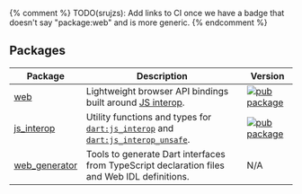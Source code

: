 {% comment %}
TODO(srujzs): Add links to CI once we have a badge that doesn't say "package:web" and is more generic.
{% endcomment %}

## Packages

| Package                         | Description                                                                                                                                                              | Version                                                                                            |
| ------------------------------- | ------------------------------------------------------------------------------------------------------------------------------------------------------------------------ | -------------------------------------------------------------------------------------------------- |
| [web](web/)                     | Lightweight browser API bindings built around [JS interop](https://dart.dev/interop/js-interop).                                                                         | [![pub package](https://img.shields.io/pub/v/web.svg)](https://pub.dev/packages/web)               |
| [js_interop](js_interop/)       | Utility functions and types for [`dart:js_interop`](https://api.dart.dev/dart-js_interop/) and [`dart:js_interop_unsafe`](https://api.dart.dev/dart-js_interop_unsafe/). | [![pub package](https://img.shields.io/pub/v/js_interop.svg)](https://pub.dev/packages/js_interop) |
| [web_generator](web_generator/) | Tools to generate Dart interfaces from TypeScript declaration files and Web IDL definitions.                                                                             | N/A                                                                                                |
